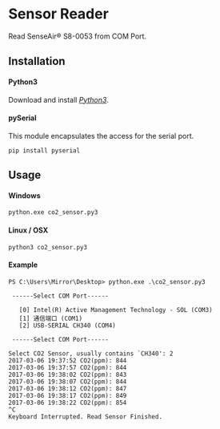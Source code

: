 # Sensor Reader

Read SenseAir&reg; S8-0053 from COM Port.

## Installation
#### Python3
Download and install [*Python3*](https://www.python.org/downloads/).

#### pySerial
This module encapsulates the access for the serial port.
    
    pip install pyserial

## Usage
#### Windows
    python.exe co2_sensor.py3
#### Linux / OSX
    python3 co2_sensor.py3

#### Example
    PS C:\Users\Mirror\Desktop> python.exe .\co2_sensor.py3
    
     ------Select COM Port------
     
       [0] Intel(R) Active Management Technology - SOL (COM3)
       [1] 通信端口 (COM1)
       [2] USB-SERIAL CH340 (COM4)
       
     ------Select COM Port------
    
    Select CO2 Sensor, usually contains `CH340': 2
    2017-03-06 19:37:52 CO2(ppm): 844
    2017-03-06 19:37:57 CO2(ppm): 844
    2017-03-06 19:38:02 CO2(ppm): 843
    2017-03-06 19:38:07 CO2(ppm): 844
    2017-03-06 19:38:12 CO2(ppm): 847
    2017-03-06 19:38:17 CO2(ppm): 849
    2017-03-06 19:38:22 CO2(ppm): 854
    ^C
    Keyboard Interrupted. Read Sensor Finished.
